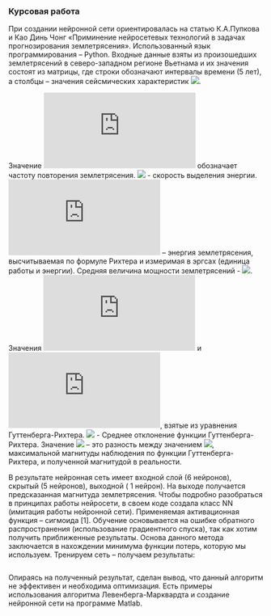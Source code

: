 ### Курсовая работа
При создании нейронной сети ориентировалась на статью К.А.Пупкова и Као Динь Чонг «Приминение нейросетевых технологий в задачах прогнозирования землетрясения». Использованный язык программирования – Python. Входные данные взяты из произошедших землетрясений в северо-западном регионе Вьетнама и их значения состоят из матрицы, где строки обозначают интервалы времени (5 лет), а столбцы – значения сейсмических характеристик ![](https://latex.codecogs.com/gif.latex?\left&space;(&space;T,&space;d\sqrt{E},&space;M_{mean},&space;b,&space;\eta,&space;\Delta&space;M&space;\right&space;)).


Значение ![](https://latex.codecogs.com/gif.latex?T) обозначает частоту повторения землетрясения. ![](https://latex.codecogs.com/gif.latex?d\sqrt{E}) - cкорость выделения энергии. ![](https://latex.codecogs.com/gif.latex?E) – энергия землетрясения, высчитываемая по формуле Рихтера и измеримая в эргсах (единица работы и энергии). Средняя величина мощности землетрясений - ![](https://latex.codecogs.com/gif.latex?M_{mean}). Значения ![](https://latex.codecogs.com/gif.latex?a) и ![](https://latex.codecogs.com/gif.latex?b), взятые из уравнения Гуттенберга-Рихтера. ![](https://latex.codecogs.com/gif.latex?\eta) - Среднее отклонение функции Гуттенберга-Рихтера. Значение ![](https://latex.codecogs.com/gif.latex?\Delta&space;M) – это разность между значением  ![](https://latex.codecogs.com/gif.latex?M_{max}), максимальной магнитуды наблюдения по функции Гуттенберга-Рихтера, и полученной магнитудой в реальности.


В результате нейронная сеть имеет входной слой (6 нейронов), скрытый (5 нейронов), выходной ( 1 нейрон). На выходе получается предсказанная магнитуда землетрясения. Чтобы подробно разобраться в принципах работы нейросети, в своем коде создала класс NN (имитация работы нейронной сети). Применяемая активационная функция – сигмоида [1]. Обучение основывается на ошибке обратного распространения (использование градиентного спуска), так как хотим получить приближенные результаты. Основа данного метода заключается в нахождении минимума функции потерь, которую мы используем. Тренируем сеть – получаем результаты:


![]()



Опираясь на полученный результат, сделан вывод, что данный алгоритм не эффективен и необходима оптимизация. Есть примеры использования алгоритма Левенберга-Марквардта и создание нейронной сети на программе Matlab.